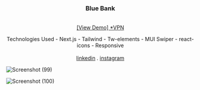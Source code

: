 


<div align="center">

  <h3 align="center" >Blue Bank</h3>

  <p align="center">
    <br />
    <a href="https://blubank-six.vercel.app/">[View Demo] *VPN</a>
      <p>Technologies Used - Next.js - Tailwind - Tw-elements - MUI
Swiper - react-icons - Responsive
        <br/>
        <br/>
    <a href="https://www.linkedin.com/in/marjanmokhtari">linkedin</a>
    .
    <a href="https://www.instagram.com/marjanmokhtari.web">instagram</a>
  </p>

 


</div>

![Screenshot (99)](https://github.com/marjanmokhtari/Blubank/assets/143844652/36471f7a-32ec-4993-824a-bfda2c2e3fb6)

![Screenshot (100)](https://github.com/marjanmokhtari/Blubank/assets/143844652/18ccae65-c088-4a2a-88fc-cdb2f05b1917)



